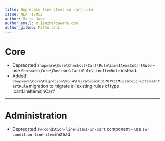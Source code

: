 ```yaml
---
title: Deprecate line items in cart rule
issue: NEXT-17052
author: Malte Janz
author_email: m.janz@shopware.com 
author_github: Malte Janz
---
```

# Core
* Deprecated `Shopware\Core\Checkout\Cart\Rule\LineItemsInCartRule` - use `Shopware\Core\Checkout\Cart\Rule\LineItemRule` instead.
* Added `Shopware\Core\Migration\V6_4\Migration1631703921MigrateLineItemsInCartRule` migration to migrate all existing rules of type 'cartLineItemsInCart'
___
# Administration
* Deprecated `sw-condition-line-items-in-cart` component - use `sw-condition-line-item` instead.
